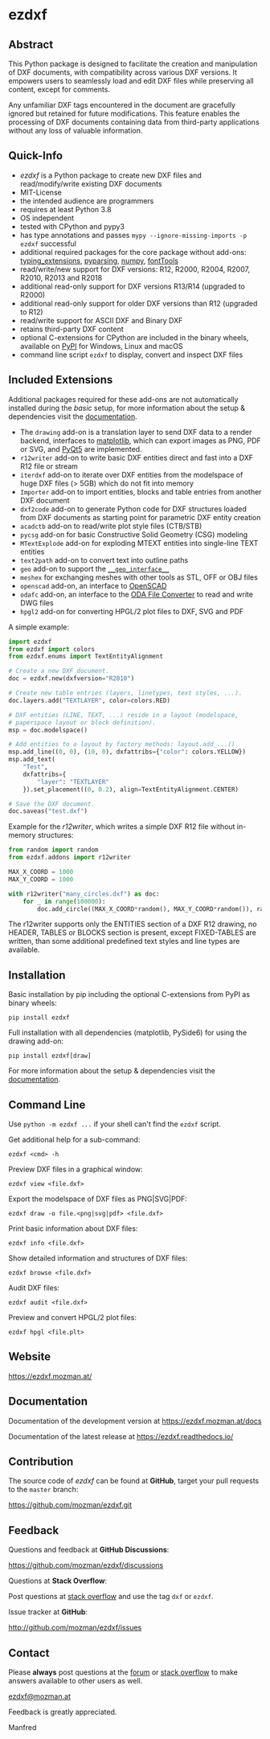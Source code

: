 
ezdxf
=====

Abstract
--------

This Python package is designed to facilitate the creation and manipulation of DXF 
documents, with compatibility across various DXF versions. It empowers users to 
seamlessly load and edit DXF files while preserving all content, except for comments.

Any unfamiliar DXF tags encountered in the document are gracefully ignored but retained 
for future modifications. This feature enables the processing of DXF documents 
containing data from third-party applications without any loss of valuable information.

Quick-Info
----------

- *ezdxf* is a Python package to create new DXF files and read/modify/write 
  existing DXF documents
- MIT-License
- the intended audience are programmers
- requires at least Python 3.8
- OS independent
- tested with CPython and pypy3
- has type annotations and passes `mypy --ignore-missing-imports -p ezdxf` successful
- additional required packages for the core package without add-ons: 
  [typing_extensions](https://pypi.org/project/typing-extensions/), 
  [pyparsing](https://pypi.org/project/pyparsing/),
  [numpy](https://pypi.org/project/numpy/),
  [fontTools](https://pypi.org/project/fonttools/)
- read/write/new support for DXF versions: R12, R2000, R2004, R2007, R2010, R2013 and R2018
- additional read-only support for DXF versions R13/R14 (upgraded to R2000)
- additional read-only support for older DXF versions than R12 (upgraded to R12)
- read/write support for ASCII DXF and Binary DXF
- retains third-party DXF content
- optional C-extensions for CPython are included in the binary wheels, available 
  on [PyPI](https://pypi.org/project/ezdxf/) for Windows, Linux and macOS
- command line script `ezdxf` to display, convert and inspect DXF files

Included Extensions
-------------------

Additional packages required for these add-ons are not automatically installed 
during the *basic* setup, for more information about the setup & dependencies 
visit the [documentation](https://ezdxf.mozman.at/docs/setup.html).

- The `drawing` add-on is a translation layer to send DXF data to a render backend, 
  interfaces to [matplotlib](https://pypi.org/project/matplotlib/), which can export 
  images as PNG, PDF or SVG, and [PyQt5](https://pypi.org/project/PyQt5/) are implemented.
- `r12writer` add-on to write basic DXF entities direct and fast into a DXF R12 
  file or stream
- `iterdxf` add-on to iterate over DXF entities from the modelspace of huge DXF 
  files (> 5GB) which do not fit into memory
- `Importer` add-on to import entities, blocks and table entries from another DXF document
- `dxf2code` add-on to generate Python code for DXF structures loaded from DXF 
  documents as starting point for parametric DXF entity creation
- `acadctb` add-on to read/write plot style files (CTB/STB)
- `pycsg` add-on for basic Constructive Solid Geometry (CSG) modeling
- `MTextExplode` add-on for exploding MTEXT entities into single-line TEXT entities
- `text2path` add-on to convert text into outline paths
- `geo` add-on to support the [`__geo_interface__`](https://gist.github.com/sgillies/2217756)
- `meshex` for exchanging meshes with other tools as STL, OFF or OBJ files
- `openscad` add-on, an interface to [OpenSCAD](https://openscad.org)
- `odafc` add-on, an interface to the [ODA File Converter](https://www.opendesign.com/guestfiles/oda_file_converter) 
  to read and write DWG files
- `hpgl2` add-on for converting HPGL/2 plot files to DXF, SVG and PDF

A simple example:

```Python
import ezdxf
from ezdxf import colors
from ezdxf.enums import TextEntityAlignment

# Create a new DXF document.
doc = ezdxf.new(dxfversion="R2010")

# Create new table entries (layers, linetypes, text styles, ...).
doc.layers.add("TEXTLAYER", color=colors.RED)

# DXF entities (LINE, TEXT, ...) reside in a layout (modelspace, 
# paperspace layout or block definition).  
msp = doc.modelspace()

# Add entities to a layout by factory methods: layout.add_...() 
msp.add_line((0, 0), (10, 0), dxfattribs={"color": colors.YELLOW})
msp.add_text(
    "Test", 
    dxfattribs={
        "layer": "TEXTLAYER"
    }).set_placement((0, 0.2), align=TextEntityAlignment.CENTER)

# Save the DXF document.
doc.saveas("test.dxf")
```

Example for the *r12writer*, which writes a simple DXF R12 file without 
in-memory structures:

```Python
from random import random
from ezdxf.addons import r12writer

MAX_X_COORD = 1000
MAX_Y_COORD = 1000

with r12writer("many_circles.dxf") as doc:
    for _ in range(100000):
        doc.add_circle((MAX_X_COORD*random(), MAX_Y_COORD*random()), radius=2)
```

The r12writer supports only the ENTITIES section of a DXF R12 drawing, no HEADER, 
TABLES or BLOCKS section is present, except FIXED-TABLES are written, than some 
additional predefined text styles and line types are available.

Installation
------------

Basic installation by pip including the optional C-extensions from PyPI as 
binary wheels:

    pip install ezdxf

Full installation with all dependencies (matplotlib, PySide6) for using the 
drawing add-on:

    pip install ezdxf[draw]

For more information about the setup & dependencies visit the 
[documentation](https://ezdxf.mozman.at/docs/setup.html).

Command Line
------------

Use `python -m ezdxf ...` if your shell can't find the `ezdxf` script.

Get additional help for a sub-command:

    ezdxf <cmd> -h

Preview DXF files in a graphical window:

    ezdxf view <file.dxf>

Export the modelspace of DXF files as PNG|SVG|PDF:

    ezdxf draw -o file.<png|svg|pdf> <file.dxf>

Print basic information about DXF files:

    ezdxf info <file.dxf>

Show detailed information and structures of DXF files:

    ezdxf browse <file.dxf>

Audit DXF files:

    ezdxf audit <file.dxf>

Preview and convert HPGL/2 plot files:

    ezdxf hpgl <file.plt>


Website
-------

https://ezdxf.mozman.at/

Documentation
-------------

Documentation of the development version at https://ezdxf.mozman.at/docs

Documentation of the latest release at https://ezdxf.readthedocs.io/

Contribution
------------

The source code of *ezdxf* can be found at __GitHub__, target your pull requests 
to the `master` branch:

https://github.com/mozman/ezdxf.git


Feedback
--------

Questions and feedback at __GitHub Discussions__:

https://github.com/mozman/ezdxf/discussions

Questions at __Stack Overflow__:

Post questions at [stack overflow](https://stackoverflow.com/) and use the tag `dxf` or `ezdxf`.

Issue tracker at __GitHub__:

http://github.com/mozman/ezdxf/issues

Contact
-------

Please __always__ post questions at the [forum](https://github.com/mozman/ezdxf/discussions) 
or [stack overflow](https://stackoverflow.com/) to make answers 
available to other users as well. 

ezdxf@mozman.at

Feedback is greatly appreciated.

Manfred
